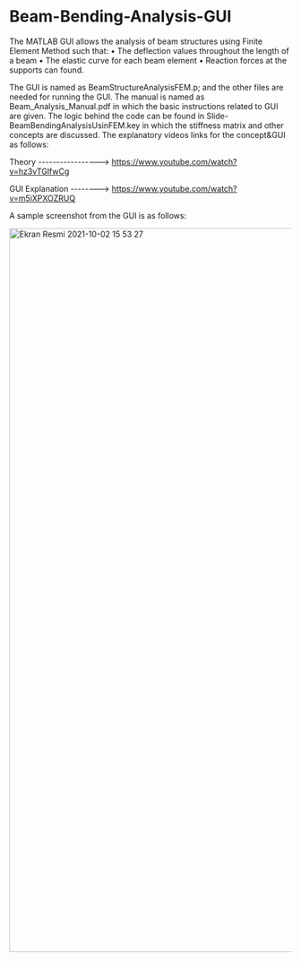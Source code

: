 # Beam-Bending-Analysis-GUI
The MATLAB GUI allows the analysis of beam structures using Finite Element Method such that:
  • The deflection values throughout the length of a beam
  • The elastic curve for each beam element
  • Reaction forces at the supports can found.
  
  
The GUI is named as BeamStructureAnalysisFEM.p; and the other files are needed for running the GUI. 
The manual is named as Beam_Analysis_Manual.pdf in which the basic instructions related to GUI are given. 
The logic behind the code can be found in Slide-BeamBendingAnalysisUsinFEM.key in which the stiffness matrix and other concepts are discussed.
The explanatory videos links for the concept&GUI as follows:


Theory -----------------> https://www.youtube.com/watch?v=hz3vTGlfwCg



GUI Explanation --------> https://www.youtube.com/watch?v=m5iXPXOZRUQ


A sample screenshot from the GUI is as follows:

<img width="1292" alt="Ekran Resmi 2021-10-02 15 53 27" src="https://user-images.githubusercontent.com/77242876/135717047-05c70a24-e3f3-4e78-9bfa-f7a9606608a6.png">
